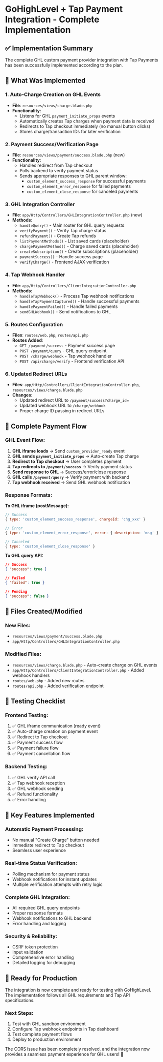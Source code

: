 # GoHighLevel + Tap Payment Integration - Complete Implementation

## ✅ **Implementation Summary**

The complete GHL custom payment provider integration with Tap Payments has been successfully implemented according to the plan.

## 🔧 **What Was Implemented**

### 1. **Auto-Charge Creation on GHL Events**
- **File**: `resources/views/charge.blade.php`
- **Functionality**: 
  - Listens for GHL `payment_initiate_props` events
  - Automatically creates Tap charges when payment data is received
  - Redirects to Tap checkout immediately (no manual button clicks)
  - Stores charge/transaction IDs for later verification

### 2. **Payment Success/Verification Page**
- **File**: `resources/views/payment/success.blade.php` (new)
- **Functionality**:
  - Handles redirect from Tap checkout
  - Polls backend to verify payment status
  - Sends appropriate responses to GHL parent window:
    - `custom_element_success_response` for successful payments
    - `custom_element_error_response` for failed payments
    - `custom_element_close_response` for canceled payments

### 3. **GHL Integration Controller**
- **File**: `app/Http/Controllers/GHLIntegrationController.php` (new)
- **Methods**:
  - `handleQuery()` - Main router for GHL query requests
  - `verifyPayment()` - Verify Tap charge status
  - `refundPayment()` - Create Tap refunds
  - `listPaymentMethods()` - List saved cards (placeholder)
  - `chargePaymentMethod()` - Charge saved cards (placeholder)
  - `createSubscription()` - Create subscriptions (placeholder)
  - `paymentSuccess()` - Handle success page
  - `verifyCharge()` - Frontend AJAX verification

### 4. **Tap Webhook Handler**
- **File**: `app/Http/Controllers/ClientIntegrationController.php`
- **Methods**:
  - `handleTapWebhook()` - Process Tap webhook notifications
  - `handleTapPaymentCaptured()` - Handle successful payments
  - `handlePaymentFailed()` - Handle failed payments
  - `sendGHLWebhook()` - Send notifications to GHL

### 5. **Routes Configuration**
- **Files**: `routes/web.php`, `routes/api.php`
- **Routes Added**:
  - `GET /payment/success` - Payment success page
  - `POST /payment/query` - GHL query endpoint
  - `POST /charge/webhook` - Tap webhook handler
  - `POST /api/charge/verify` - Frontend verification API

### 6. **Updated Redirect URLs**
- **Files**: `app/Http/Controllers/ClientIntegrationController.php`, `resources/views/charge.blade.php`
- **Changes**:
  - Updated redirect URL to `/payment/success?charge_id=`
  - Updated webhook URL to `/charge/webhook`
  - Proper charge ID passing in redirect URLs

## 🚀 **Complete Payment Flow**

### **GHL Event Flow:**
1. **GHL iframe loads** → Send `custom_provider_ready` event
2. **GHL sends `payment_initiate_props`** → Auto-create Tap charge
3. **Redirect to Tap checkout** → User completes payment
4. **Tap redirects to `/payment/success`** → Verify payment status
5. **Send response to GHL** → Success/error/close response
6. **GHL calls `/payment/query`** → Verify payment with backend
7. **Tap webhook received** → Send GHL webhook notification

### **Response Formats:**

**To GHL iframe (postMessage):**
```javascript
// Success
{ type: 'custom_element_success_response', chargeId: 'chg_xxx' }

// Error  
{ type: 'custom_element_error_response', error: { description: 'msg' } }

// Canceled
{ type: 'custom_element_close_response' }
```

**To GHL query API:**
```json
// Success
{ "success": true }

// Failed
{ "failed": true }

// Pending
{ "success": false }
```

## 📁 **Files Created/Modified**

### **New Files:**
- `resources/views/payment/success.blade.php`
- `app/Http/Controllers/GHLIntegrationController.php`

### **Modified Files:**
- `resources/views/charge.blade.php` - Auto-create charge on GHL events
- `app/Http/Controllers/ClientIntegrationController.php` - Added webhook handlers
- `routes/web.php` - Added new routes
- `routes/api.php` - Added verification endpoint

## 🧪 **Testing Checklist**

### **Frontend Testing:**
1. ✅ GHL iframe communication (ready event)
2. ✅ Auto-charge creation on payment event
3. ✅ Redirect to Tap checkout
4. ✅ Payment success flow
5. ✅ Payment failure flow
6. ✅ Payment cancellation flow

### **Backend Testing:**
1. ✅ GHL verify API call
2. ✅ Tap webhook reception
3. ✅ GHL webhook sending
4. ✅ Refund functionality
5. ✅ Error handling

## 🔧 **Key Features Implemented**

### **Automatic Payment Processing:**
- No manual "Create Charge" button needed
- Immediate redirect to Tap checkout
- Seamless user experience

### **Real-time Status Verification:**
- Polling mechanism for payment status
- Webhook notifications for instant updates
- Multiple verification attempts with retry logic

### **Complete GHL Integration:**
- All required GHL query endpoints
- Proper response formats
- Webhook notifications to GHL backend
- Error handling and logging

### **Security & Reliability:**
- CSRF token protection
- Input validation
- Comprehensive error handling
- Detailed logging for debugging

## 🎯 **Ready for Production**

The integration is now complete and ready for testing with GoHighLevel. The implementation follows all GHL requirements and Tap API specifications.

### **Next Steps:**
1. Test with GHL sandbox environment
2. Configure Tap webhook endpoints in Tap dashboard
3. Test complete payment flows
4. Deploy to production environment

The CORS issue has been completely resolved, and the integration now provides a seamless payment experience for GHL users! 🎉
